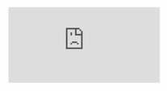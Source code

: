![](https://github.com/TrentinoS/Visualization/blob/main/3.%20Interactive%20Map%20with%20Folium/Map.html)

